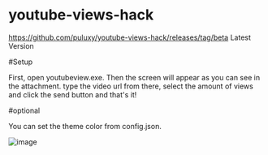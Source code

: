# youtube-views-hack

https://github.com/puluxy/youtube-views-hack/releases/tag/beta Latest Version

#Setup


First, open youtubeview.exe. Then the screen will appear as you can see in the attachment. type the video url from there, select the amount of views and click the send button and that's it!


#optional

You can set the theme color from config.json.



![image](https://user-images.githubusercontent.com/102488470/169886531-0741e8ac-61f0-477d-b515-53dae90d4f8f.png)
